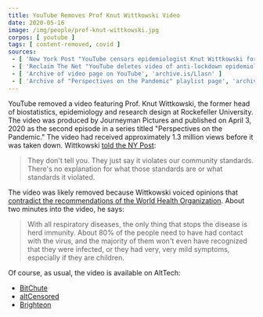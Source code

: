 ```yaml
---
title: YouTube Removes Prof Knut Wittkowski Video
date: 2020-05-16
image: /img/people/prof-knut-wittkowski.jpg
corpos: [ youtube ]
tags: [ content-removed, covid ]
sources:
 - [ 'New York Post "YouTube censors epidemiologist Knut Wittkowski for opposing lockdown" by Jon Levine (16 May 2020)', 'archive.vn/byHS2' ]
 - [ 'Reclaim The Net "YouTube deletes video of anti-lockdown epidemiology researcher Knut M. Wittkowski after millions of views" by Cindy Harper (16 May 2020)', 'reclaimthenet.org/wittkowski-censorship-youtube/' ]
 - [ 'Archive of video page on YouTube', 'archive.is/Llasn' ]
 - [ 'Archive of "Perspectives on the Pandemic" playlist page', 'archive.vn/pcMyg' ]
---
```


YouTube removed a video featuring Prof. Knut Wittkowski, the former head of biostatistics, epidemiology and research design at Rockefeller University.
The video was produced by Journeyman Pictures and published on April 3, 2020 as the second episode in a series titled "Perspectives on the Pandemic."
The video had received approximately 1.3 million views before it was taken down.
Wittkowski [told the NY Post](https://archive.vn/byHS2#selection-1227.1-1227.154):
> They don't tell you. They just say it violates our community standards.
> There's no explanation for what those standards are or what standards it violated.

The video was likely removed because Wittkowski voiced opinions that [contradict the recommendations of the World Health Organization](/e/youtube-says-contradicting-who-will-violate-guidelines/).
About two minutes into the video, he says:
> With all respiratory diseases, the only thing that stops the disease is herd
> immunity.  About 80% of the people need to have had contact with the virus,
> and the majority of them won't even have recognized that they were infected,
> or they had very, very mild symptoms, especially if they are children.

Of course, as usual, the video is available on AltTech:
* [BitChute](https://www.bitchute.com/video/dZYeHylHukL9/)
* [altCensored](https://altcensored.com/watch?v=m43HfvHcjpc)
* [Brighteon](https://www.brighteon.com/8a3ee09d-367b-487f-a497-4bae64b5376a)
